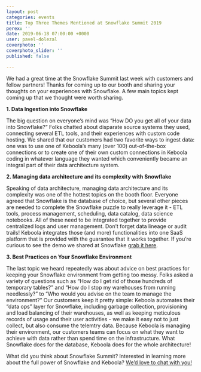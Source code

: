 ```yaml
---
layout: post
categories: events
title: Top Three Themes Mentioned at Snowflake Summit 2019
perex: ''
date: 2019-06-18 07:00:00 +0000
user: pavel-dolezal
coverphoto: ''
coverphoto_slider: ''
published: false

---
```

We had a great time at the Snowflake Summit last week with customers and fellow partners! Thanks for coming up to our booth and sharing your thoughts on your experiences with Snowflake. A few main topics kept coming up that we thought were worth sharing.

  
**1. Data Ingestion into Snowflake**

The big question on everyone’s mind was “How DO you get all of your data into Snowflake?” Folks chatted about disparate source systems they used, connecting several ETL tools, and their experiences with custom code hosting. We shared that our customers had two favorite ways to ingest data: one was to use one of Keboola’s many (over 100) out-of-the-box connections or to create one of their own custom connections in Keboola coding in whatever language they wanted which conveniently became an integral part of their data architecture system.

**2. Managing data architecture and its complexity with Snowflake**

Speaking of data architecture, managing data architecture and its complexity was one of the hottest topics on the booth floor. Everyone agreed that Snowflake is the database of choice, but several other pieces are needed to complete the Snowflake puzzle to really leverage it - ETL tools, process management, scheduling, data catalog, data science notebooks. All of these need to be integrated together to provide centralized logs and user management. Don’t forget data lineage or audit trails! Keboola integrates those (and more) functionalities into one SaaS platform that is provided with the guarantee that it works together. If you’re curious to see the demo we shared at Snowflake [grab it here](https://www.keboola.com/request-demo).

  
**3. Best Practices on Your Snowflake Environment**

The last topic we heard repeatedly was about advice on best practices for keeping your Snowflake environment from getting too messy. Folks asked a variety of questions such as “How do I get rid of those hundreds of temporary tables?” and “How do I stop my warehouses from running needlessly?” to “Who would you advise on the team to manage the environment?” Our customers keep it pretty simple: Keboola automates their “data ops” layer for Snowflake, including garbage collection, provisioning and load balancing of their warehouses, as well as keeping meticulous records of usage and their user activities - we make it easy not to just collect, but also consume the telemtry data. Because Keboola is managing their environment, our customers teams can focus on what they want to achieve with data rather than spend time on the infrastructure. What Snowflake does for the database, Keboola does for the whole architecture!

What did you think about Snowflake Summit? Interested in learning more about the full power of Snowflake and Keboola? [We’d love to chat with you!](https://www.keboola.com/request-demo)